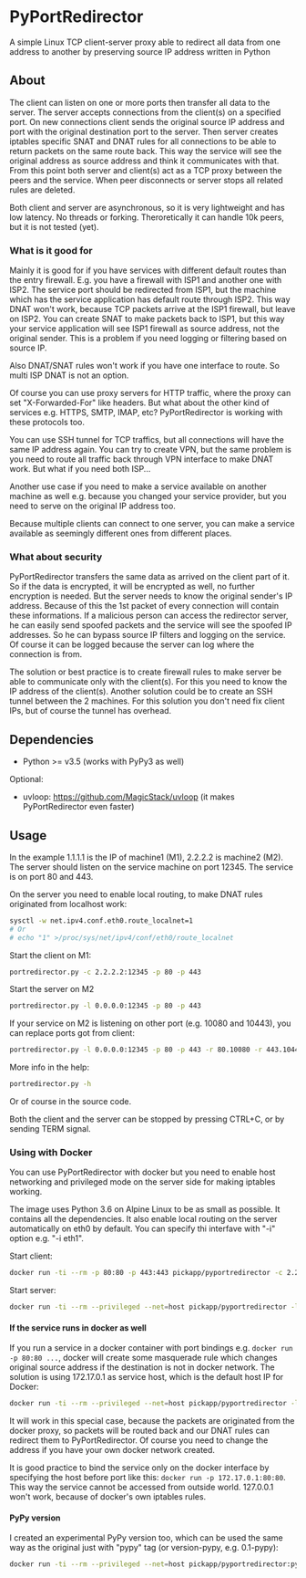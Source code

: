 # PyPortRedirector

A simple Linux TCP client-server proxy able to redirect all data from one address to another by preserving source IP address written in Python

## About

The client can listen on one or more ports then transfer all data to the server. The server accepts connections from the client(s) on a specified port. On new connections client sends the original source IP address and port with the original destination port to the server. Then server creates iptables specific SNAT and DNAT rules for all connections to be able to return packets on the same route back. This way the service will see the original address as source address and think it communicates with that. From this point both server and client(s) act as a TCP proxy between the peers and the service. When peer disconnects or server stops all related rules are deleted.

Both client and server are asynchronous, so it is very lightweight and has low latency. No threads or forking. Theroretically it can handle 10k peers, but it is not tested (yet).

### What is it good for 

Mainly it is good for if you have services with different default routes than the entry firewall.
 E.g. you have a firewall with ISP1 and another one with ISP2. The service port should be redirected from ISP1, but the machine which has the service application has default route through ISP2. This way DNAT won't work, because TCP packets arrive at the ISP1 firewall, but leave on ISP2. You can create SNAT to make packets back to ISP1, but this way your service application will see ISP1 firewall as source address, not the original sender. This is a problem if you need logging or filtering based on source IP.
 
 Also DNAT/SNAT rules won't work if you have one interface to route. So multi ISP DNAT is not an option.
 
Of course you can use proxy servers for HTTP traffic, where the proxy can set "X-Forwarded-For" like headers. But what about the other kind of services e.g. HTTPS, SMTP, IMAP, etc? PyPortRedirector is working with these protocols too. 
 
You can use SSH tunnel for TCP traffics, but all connections will have the same IP address again. You can try to create VPN, but the same problem is you need to route all traffic back through VPN interface to make DNAT work. But what if you need both ISP...
 
Another use case if you need to make a service available on another machine as well e.g. because you changed your service provider, but you need to serve on the original IP address too.
 
 Because multiple clients can connect to one server, you can make a service available as seemingly different ones from different places. 

### What about security

PyPortRedirector transfers the same data as arrived on the client part of it. So if the data is encrypted, it will be encrypted as well, no further encryption is needed. But the server needs to know the original sender's IP address. Because of this the 1st packet of every connection will contain these informations. If a malicious person can access the redirector server, he can easily send spoofed packets and the service will see the spoofed IP addresses. So he can bypass source IP filters and logging on the service. Of course it can be logged because the server can log where the connection is from.

The solution or best practice is to create firewall rules to make server be able to communicate only with the client(s). For this you need to know the IP address of the client(s).
Another solution could be to create an SSH tunnel between the 2 machines. For this solution you don't need fix client IPs, but of course the tunnel has overhead.

## Dependencies

- Python >= v3.5 (works with PyPy3 as well)

Optional:
- uvloop: https://github.com/MagicStack/uvloop (it makes PyPortRedirector even faster) 

## Usage
 
In the example 1.1.1.1 is the IP of machine1 (M1), 2.2.2.2 is machine2 (M2). The server should listen on the service machine on port 12345. The service is on port 80 and 443.

On the server you need to enable local routing, to make DNAT rules originated from localhost work:
```bash
sysctl -w net.ipv4.conf.eth0.route_localnet=1
# Or
# echo "1" >/proc/sys/net/ipv4/conf/eth0/route_localnet
```

Start the client on M1:
```bash
portredirector.py -c 2.2.2.2:12345 -p 80 -p 443
```

Start the server on M2
```bash
portredirector.py -l 0.0.0.0:12345 -p 80 -p 443
```

If your service on M2 is listening on other port (e.g. 10080 and 10443), you can replace ports got from client:
```bash
portredirector.py -l 0.0.0.0:12345 -p 80 -p 443 -r 80.10080 -r 443.10443
```

More info in the help:
```bash
portredirector.py -h
```
Or of course in the source code.

Both the client and the server can be stopped by pressing CTRL+C, or by sending TERM signal.

### Using with Docker

You can use PyPortRedirector with docker but you need to enable host networking and privileged mode on the server side for making iptables working.

The image uses Python 3.6 on Alpine Linux to be as small as possible. It contains all the dependencies. It also enable local routing on the server automatically on eth0 by default. You can specify thi interfave with "-i" option e.g. "-i eth1". 

Start client:
```bash
docker run -ti --rm -p 80:80 -p 443:443 pickapp/pyportredirector -c 2.2.2.2:12345 -p 80 -p 443
```

Start server:
```bash
docker run -ti --rm --privileged --net=host pickapp/pyportredirector -l 0.0.0.0:12345 -p 80 -p 443
```

#### If the service runs in docker as well

If you run a service in a docker container with port bindings e.g. `docker run -p 80:80 ...`, docker will create some masquerade rule which changes original source address if the destination is not in docker network. The solution is using 172.17.0.1 as service host, which is the default host IP for Docker:

```bash
docker run -ti --rm --privileged --net=host pickapp/pyportredirector -l 0.0.0.0:12345 -p 172.17.0.1:80 -p 172.17.0.1:443
```

It will work in this special case, because the packets are originated from the docker proxy, so packets will be routed back and our DNAT rules can redirect them to PyPortRedirector.
Of course you need to change the address if you have your own docker network created.

It is good practice to bind the service only on the docker interface by specifying the host before port like this: `docker run -p 172.17.0.1:80:80`. This way the service cannot be accessed from outside world. 127.0.0.1 won't work, because of docker's own iptables rules.

#### PyPy version

I created an experimental PyPy version too, which can be used the same way as the original just with "pypy" tag (or version-pypy, e.g. 0.1-pypy):

```bash
docker run -ti --rm --privileged --net=host pickapp/pyportredirector:pypy -l 0.0.0.0:12345 -p 80 -p 443
```
